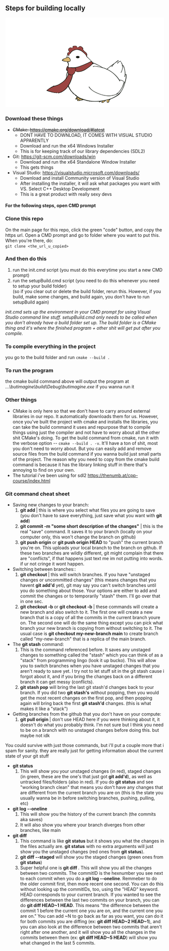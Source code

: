## Steps for building locally
![](https://github.com/jackb7890/butimagine/blob/main/hentie.gif)
### Download these things
- ~~CMake: https://cmake.org/download/#latest~~
    - DONT HAVE TO DOWNLOAD, IT COMES WITH VISUAL STUDIO APPARENTLY
    - Download and run the x64 Windows Installer
    - This is for keeping track of our library dependencies (SDL2)
- Git: https://git-scm.com/downloads/win
    - Download and run the x64 Standalone Window Installer
    - This gets things
- Visual Studio: https://visualstudio.microsoft.com/downloads/
    - Download and install Community version of Visual Studio
    - After installing the installer, it will ask what packages you
    want with VS. Select C++ Desktop Development
    - This is a great product with really sexy devs

#### For the following steps, open CMD prompt 

### Clone this repo
On the main page for this repo, click the green "code" button, and copy
the https url. Open a CMD prompt and go to folder where you want to put this.
When you're there, do:  
`git clone <the_url_u_copied>`

### And then do this
1. run the init.cmd script (you must do this everytime you start a new CMD prompt)
2. run the setupBuild.cmd script (you need to do this whenever you need to setup your build folder)  
(so if you clear out or delete the build folder, rerun this. However, if you build, make some changes, and build again, you don't have to run setupBuild again)


*init.cmd sets up the environment in your CMD prompt for using Visual Studio command line stuff. setupBuild.cmd only needs to be called when you don't already have a build folder set up. The build folder is a CMake thing and it's where the finished program + other shit will get put after you compile.*

### To compile everything in the project
you go to the build folder and run `cmake --build .`

### To run the program
the cmake build command above will output the program at *...\butimagine\build\Debug\butimagine.exe* if you wanna run it


### Other things
- CMake is only here so that we don't have to carry around external libraries in our repo. It automatically downloads them for us. However, once you've built the project with cmake and installs the libraries, you can take the build command it uses and repurpose that to compile things using just the compiler and not have to worry about all the other shit CMake's doing. To get the build command from cmake, run it with the verbose option -- `cmake --build . -v`. It'll have a ton of shit, most you don't need to worry about. But you can easily add and remove source files from the build command if you wanna build just small parts of the project. The reason why you need to copy from the cmake build command is because it has the library linking stuff in there that's annoying to find on your own.
- The tutorial i've been using for sdl2 https://thenumb.at/cpp-course/index.html

### Git command cheat sheet
- Saving new changes to your branch:
    1. **git add <filepath>** | this is where you select what files you are going to save (you don't have to save everything, just save what you want with **git add**)
    2. **git commit -m "some short description of the changes"** | this is the real "save" command. It saves it to your branch (locally on your computer only, this won't change the branch on github)
    3. **git push origin <branchname>** or **git push origin HEAD** to "push" the current branch you're on. This uploads your local branch to the branch on github. If these two branches are wildly different, git might complain that there are "conflicts", if that happens just text me im not putting into words. if ur not cringe it wont happen.
- Switching between branches::
    1. **git checkout <branchname>** | this will switch branches. If you have "unstaged changes or uncommitted changes" (this means changes that you havent **git add'd** yet), git may say you can't switch branches until you do something about those. Your options are either to add and commit the changes or to temporarily "stash" them. I'll go over that in one sec.
    2. **git checkout -b <newbranchname>** or **git checkout -b <newbranchname> <branchtocopyfrom>** | these commands will create a new branch and also switch to it. The first one will create a new branch that is a copy of all the commits in the current branch youre on. The second one will do the same thing except you can pick what branch your new branch is copying from without switching to it. The usual case is **git checkout my-new-branch main** to create branch called "my-new-branch" that is a replica of the main branch.
- The **git stash** command:
    1. This is the command referenced before. It saves any unstaged changes to something called the "stash" which you can think of as a "stack" from programming lingo (look it up bucko). This will allow you to switch branches when you have unstaged changes that you aren't ready to save yet. I try not to let stuff sit in the git stash cause i forgot about it, and if you bring the changes back on a different branch it can get messy (conflicts).
    2. **git stash pop** will bring the last git stash'd changes back to your branch. If you did two **git stash's** without popping, then you would get the most recent changes on the first pop, and then popping again will bring back the first **git stash'd** changes. (this is what makes it like a "stack")
- Getting branches from the github that you don't have on your compute:
    1. **git pull origin <branchname>** | don't use HEAD here if you were thinking about it, it doesn't do what you probably think. I'm not sure but I think you need to be on a branch with no unstaged changes before doing this. but maybe not idk

You could survive with just those commands, but i'll put a couple more that i spam for sanity. they are really just for getting information about the current state of your git stuff

- **git status**
    1. This will show you your unstaged changes (in red), staged changes (in green, these are the one's that just got **git add'd**), as well as untracked files/folders (also in red). If you do **git status** and see "working branch clean" that means you don't have any changes that are different from the current branch you are on (this is the state you usually wanna be in before switching branches, pushing, pulling, etc)
- **git log --oneline**
    1. This will show you the history of the current branch (the commits aka saves)
    2. It will also show you where your branch diverges from other branches, like main
- **git diff**
    1. This command is like **git status** but it shows you what the changes in the files actually are. **git status** with no extra arguments will just show you the unstaged changes (red ones from **git status**).
    2. **git diff --staged** will show you the staged changes (green ones from **git status**)
    3. Super helpful one is **git diff <commitID1> <commitID2>**. This will show you all the changes between two commits. The commitID is the hexnumber you see next to each commit when you do a **git log --oneline**. Remmeber to do the older commit first, then more recent one second. You can do this without looking up the commitIDs, too, using the "HEAD" keyword. HEAD corresponds to your current branch. If you wanted to see the differences between the last two commits on your branch, you can do **git diff HEAD\~1 HEAD**. This means "the difference between the commit 1 before the current one you are on, and the current one you are on." You can add \~N to go back as far as you want, you can do it for both commits you are diffing (ex: **git diff HEAD\~2 HEAD\~1**), and you can also look at the difference between two commits that aren't right after one another, and it will show you all the changes in the commits between them (ex: **git diff HEAD\~5 HEAD**) will show you what changed in the last 5 commits.
